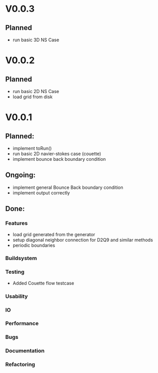 # V0.0.3
## Planned
- run basic 3D NS Case

# V0.0.2
## Planned
- run basic 2D NS Case
- load grid from disk

# V0.0.1
## Planned:
- implement toRun()
- run basic 2D navier-stokes case (couette)
- implement bounce back boundary condition

## Ongoing:
- implement general Bounce Back boundary condition
- implement output correctly

## Done:
### Features
- load grid generated from the generator
- setup diagonal neighbor connection for D2Q9 and similar methods
- periodic boundaries

### Buildsystem

### Testing
- Added Couette flow testcase

### Usability

### IO

### Performance

### Bugs

### Documentation

### Refactoring
